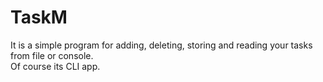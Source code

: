 # TaskM
It is a simple program for adding, deleting, storing and reading your tasks from file or console.<br />
Of course its CLI app.
